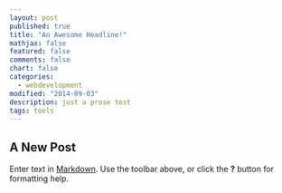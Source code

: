 ```yaml
---
layout: post
published: true
title: "An Awesome Headline!"
mathjax: false
featured: false
comments: false
chart: false
categories: 
  - webdevelopment
modified: "2014-09-03"
description: just a prose test
tags: tools
---
```


## A New Post

Enter text in [Markdown](http://daringfireball.net/projects/markdown/). Use the toolbar above, or click the **?** button for formatting help.
